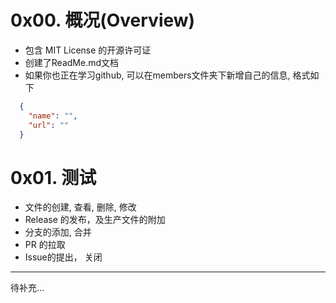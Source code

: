 # 0x00. 概况(Overview)
- 包含 MIT License 的开源许可证
- 创建了ReadMe.md文档
- 如果你也正在学习github, 可以在members文件夹下新增自己的信息, 格式如下
```json
  {
    "name": "",
    "url": ""
  }
```
# 0x01. 测试
- 文件的创建, 查看, 删除, 修改
- Release 的发布，及生产文件的附加
- 分支的添加, 合并
- PR 的拉取
- Issue的提出， 关闭
---
待补充...
